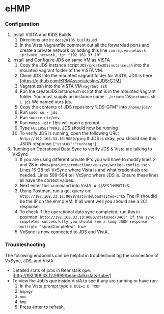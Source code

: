 # eHMP

### Configuration
1. Install VISTA and KIDS Builds. 
   1. Directions are in: `docs/KIDS_builds.md`
   2. In the Vista Vagrantfile comment out all the forwarded ports and create a private network by adding this line `config.vm.network :private_network, ip: "192.168.33.10"`
2. Install and Configure JDS on same VM as VISTA
   1. Copy the JDS Instance script `JDS/createJDSinstance.sh` into the mounted vagrant folder of the VISTA VM. 
   2. Clone JDS into the mounted vagrant folder for VISTA. JDS is here [https://github.com/KRMAssociatesInc/JDS-GTM]
   3. Vagrant ssh into the VISTA VM `vagrant ssh`
   4. Run the createJDSinstance.sh script that is in the mounted Vagrant folder. You must supply an instance name. `./createJDSinstance.sh -i jds` We named ours jds. 
   5. Copy the contents of JDS repository "JDS-GTM" into `/home/jds/r`    
   6. Run `sudo su - jds` 
   7. Run `source etc/env`
   8. Run `mumps -dir` This will open a prompt
   9. Type `FULLRSET^VPRJ`. JDS should now be running
   10. To verify JDS is running, open the following URL: `http://192.168.33.10:9080/ping` If JDS is okay, you should see this JSON response `{"status":"running"}`
3. Running an Operational Data Sync to verify JDS & Vista are talking to VxSync
   1. If you are using different private IP's you will have to modify lines 2 and 28 in `ehmp/product/production/vx-sync/worker-config.json`
   Lines 15-28 tell VxSync where Vista is and what credentials are needed. Lines 589-594 tell VxSync where JDS is. Ensure these lines all have the correct values. 
   2. Next enter this command into VistA: `W $$SYS^HMPUTILS`
   3. Using Postman, run a get query on: `http://192.168.33.12:8088/data/doLoad?sites=34C5` The IP shoudld be the IP on the ehmp VM. 
   If all went well you should see a 201 response. 
   4. To check if the operational data sync completed, run this in postman: `http://192.168.33.10:9080/statusod/34C5'
   If the sync completed successfully you should see a long JSON response multiple `"syncCompleted": true` 
   5. VxSync is now connected to JDS and VistA. 

### Troubleshooting 
The following endpoints can be helpful in troubleshooting the connection of VxSync, JDS, and VistA. 
* Detailed stats of jobs in Beanstalk que: [http://192.168.33.12:9999/beanstalk/stats-tube/]
* To view the Job's que inside VistA to see if any are running or have run: 
  1. In the Vista prompt type `s DUZ=1 D ^XUP`
  2. `hmpmgr`
  3. `mon`
  4. `hmp`
  5. Press enter to refresh. 





